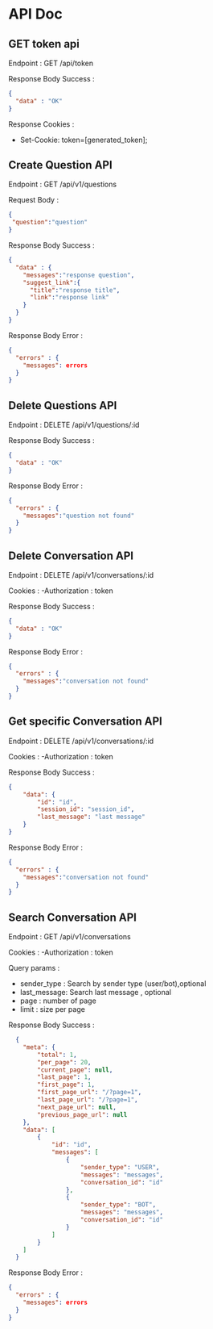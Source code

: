 # API Doc

## GET token api

Endpoint : GET /api/token


Response Body Success : 

```json
{
  "data" : "OK"
}
```

Response Cookies :
  - Set-Cookie: token=[generated_token];

## Create Question API
Endpoint : GET /api/v1/questions

Request Body :

```json
{
 "question":"question"
}
```

Response Body Success : 

```json
{
  "data" : {
    "messages":"response question",
    "suggest_link":{
      "title":"response title",
      "link":"response link"
    }
  }
}
```

Response Body Error :

```json
{
  "errors" : {
    "messages": errors
  }
}
```

## Delete Questions API

Endpoint : DELETE /api/v1/questions/:id



Response Body Success :

```json
{
  "data" : "OK"
}
```

Response Body Error :

```json
{
  "errors" : {
    "messages":"question not found"
  }
}
```

## Delete Conversation API

Endpoint : DELETE /api/v1/conversations/:id

Cookies :
-Authorization : token

Response Body Success :

```json
{
  "data" : "OK"
}
```

Response Body Error :

```json
{
  "errors" : {
    "messages":"conversation not found"
  }
}
```



## Get specific Conversation API

Endpoint : DELETE /api/v1/conversations/:id

Cookies :
-Authorization : token

Response Body Success :

```json
{
    "data": {
        "id": "id",
        "session_id": "session_id",
        "last_message": "last message"
    }
}
```

Response Body Error :

```json
{
  "errors" : {
    "messages":"conversation not found"
  }
}
```

## Search Conversation API

Endpoint : GET /api/v1/conversations

Cookies :
-Authorization : token

Query params :
- sender_type : Search by sender type (user/bot),optional
- last_message: Search last message , optional
- page : number of page
- limit : size per page

Response Body Success :

```json
  {
    "meta": {
        "total": 1,
        "per_page": 20,
        "current_page": null,
        "last_page": 1,
        "first_page": 1,
        "first_page_url": "/?page=1",
        "last_page_url": "/?page=1",
        "next_page_url": null,
        "previous_page_url": null
    },
    "data": [
        {
            "id": "id",
            "messages": [
                {
                    "sender_type": "USER",
                    "messages": "messages",
                    "conversation_id": "id"
                },
                {
                    "sender_type": "BOT",
                    "messages": "messages",
                    "conversation_id": "id"
                }
            ]
        }
    ]
  }
```


Response Body Error :
```json
{
  "errors" : {
    "messages": errors
  }
}
```


